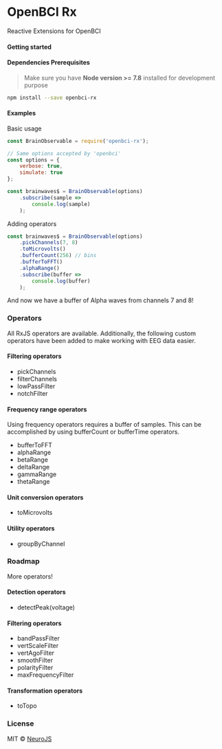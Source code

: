 # OpenBCI Rx

Reactive Extensions for OpenBCI

#### Getting started
#### Dependencies Prerequisites
> Make sure you have **Node version >= 7.8** installed for development purpose

``` bash
npm install --save openbci-rx
```

#### Examples

Basic usage

``` js
const BrainObservable = require('openbci-rx');

// Same options accepted by 'openbci'
const options = {
    verbose: true,
    simulate: true
};

const brainwaves$ = BrainObservable(options)
    .subscribe(sample =>
        console.log(sample)
    );
```

Adding operators

``` js 
const brainwaves$ = BrainObservable(options)
    .pickChannels(7, 8)
    .toMicrovolts()
    .bufferCount(256) // bins
    .bufferToFFT()
    .alphaRange()
    .subscribe(buffer =>
        console.log(buffer)
    );
```

And now we have a buffer of Alpha waves from channels 7 and 8!

### Operators

All RxJS operators are available. Additionally, the following custom 
operators have been added to make working with EEG data easier.

#### Filtering operators
* pickChannels
* filterChannels
* lowPassFilter
* notchFilter

#### Frequency range operators

Using frequency operators requires a buffer of samples. 
This can be accomplished by using bufferCount or bufferTime operators.

* bufferToFFT
* alphaRange
* betaRange
* deltaRange
* gammaRange
* thetaRange

#### Unit conversion operators
* toMicrovolts

#### Utility operators
* groupByChannel

### Roadmap 

More operators!

#### Detection operators
* detectPeak(voltage)

#### Filtering operators
* bandPassFilter
* vertScaleFilter
* vertAgoFilter
* smoothFilter
* polarityFilter
* maxFrequencyFilter

#### Transformation operators
* toTopo

### License
MIT © [NeuroJS](https://github.com/NeuroJS)
